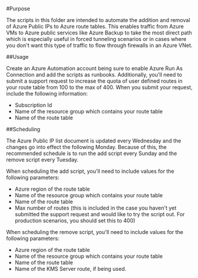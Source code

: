 #Purpose

The scripts in this folder are intended to automate the addition and removal of Azure Public IPs to Azure route tables. This enables traffic from Azure VMs to Azure public services like Azure Backup to take the most direct path which is especially useful in forced tunneling scenarios or in cases where you don't want this type of traffic to flow through firewalls in an Azure VNet.

##Usage

Create an Azure Automation account being sure to enable Azure Run As Connection and add the scripts as runbooks. Additionally, you'll need to submit a support request to increase the quota of user defined routes in your route table from 100 to the max of 400. When you submit your request, include the following information:

* Subscription Id
* Name of the resource group which contains your route table
* Name of the route table

##Scheduling

The Azure Public IP list document is updated every Wednesday and the changes go into effect the following Monday. Because of this, the recommended schedule is to run the add script every Sunday and the remove script every Tuesday.

When scheduling the add script, you'll need to include values for the following parameters:

* Azure region of the route table
* Name of the resource group which contains your route table
* Name of the route table
* Max number of routes (this is included in the case you haven't yet submitted the support request and would like to try the script out. For production scenarios, you should set this to 400)

When scheduling the remove script, you'll need to include values for the following parameters:

* Azure region of the route table
* Name of the resource group which contains your route table
* Name of the route table
* Name of the KMS Server route, if being used.
